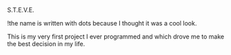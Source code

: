 S.T.E.V.E.

!the name is written with dots because I thought it was a cool look. 

This is my very first project I ever programmed and which drove me to make the best decision in my life.
